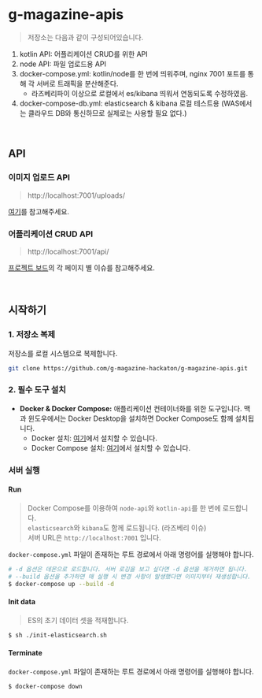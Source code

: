 # g-magazine-apis

> 저장소는 다음과 같이 구성되어있습니다.

1. kotlin API: 어플리케이션 CRUD를 위한 API
2. node API: 파일 업로드용 API
3. docker-compose.yml: kotlin/node를 한 번에 띄워주며, nginx 7001 포트를 통해 각 서버로 트래픽을 분산해준다.
   - 라즈베리파이 이상으로 로컬에서 es/kibana 띄워서 연동되도록 수정하였음.
4. docker-compose-db.yml: elasticsearch & kibana 로컬
   테스트용 (WAS에서는 클라우드 DB와 통신하므로 실제로는 사용할 필요 없다.)

<br>

## API

### 이미지 업로드 API

> http://localhost:7001/uploads/

[여기](https://github.com/g-magazine-hackaton/g-magazine-apis/issues/5)를 참고해주세요.

### 어플리케이션 CRUD API

> http://localhost:7001/api/

[프로젝트 보드](https://github.com/orgs/g-magazine-hackaton/projects/3)의 각 페이지 별 이슈를 참고해주세요.

<br>

## 시작하기

### 1. 저장소 복제

저장소를 로컬 시스템으로 복제합니다.

```bash
git clone https://github.com/g-magazine-hackaton/g-magazine-apis.git
```

### 2. 필수 도구 설치

- **Docker & Docker Compose:** 애플리케이션 컨테이너화를 위한 도구입니다. 맥과 윈도우에서는 Docker Desktop을 설치하면 Docker Compose도 함께 설치됩니다.
  - Docker 설치: [여기](https://docs.docker.com/get-docker/)에서 설치할 수 있습니다.
  - Docker Compose 설치: [여기](https://docs.docker.com/compose/install/)에서 설치할 수 있습니다.

### 서버 실행

#### Run

> Docker Compose를 이용하여 `node-api`와 `kotlin-api`를 한 번에 로드합니다.  
> `elasticsearch`와 `kibana`도 함께 로드됩니다. (라즈베리 이슈)  
> 서버 URL은 `http://localhost:7001` 입니다.

`docker-compose.yml` 파일이 존재하는 루트 경로에서 아래 명령어를 실행해야 합니다.

```bash
# -d 옵션은 데몬으로 로드합니다. 서버 로깅을 보고 싶다면 -d 옵션을 제거하면 됩니다.
# --build 옵션을 추가하면 매 실행 시 변경 사항이 발생했다면 이미지부터 재생성합니다.
$ docker-compose up --build -d
```

#### Init data

> ES의 초기 데이터 셋을 적재합니다.

```bash
$ sh ./init-elasticsearch.sh
```

#### Terminate

`docker-compose.yml` 파일이 존재하는 루트 경로에서 아래 명령어를 실행해야 합니다.

```bash
$ docker-compose down
```
